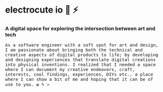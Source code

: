 
# electrocute io 🌸 ⚡️
### A digital space for exploring the intersection between art and tech

<samp>
As a software engineer with a soft spot for art and design, I am passionate about bringing both the technical and creative aspects of digital products to life; by developing and designing experiences that translate digital creations into physical inventions. 
I realized that I needed a space where I can document my creative endeavors, craft, interests, cool findings, experiences, DIYs etc., a place where I can show a bit of me and hoping that it can be of use to you. ✿ ϟ
</samp>>

